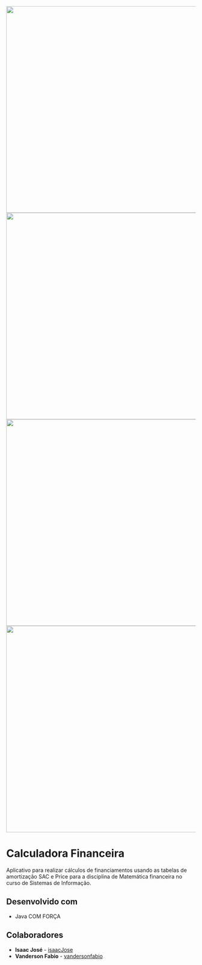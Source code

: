<img src="img/calc1.jpeg" width="550">
<img src="img/calc2.jpeg" width="550">
<img src="img/calc3.jpeg" width="550">
<img src="img/calc4.jpeg" width="550">

# Calculadora Financeira

Aplicativo para realizar cálculos de financiamentos usando as tabelas de amortização SAC e Price para a disciplina
de Matemática financeira no curso de Sistemas de Informação. 

## Desenvolvido com

* Java COM FORÇA

## Colaboradores

* **Isaac José** - [isaacJose](https://github.com/isaacJose)
* **Vanderson Fabio** - [vandersonfabio](https://github.com/vandersonfabio)



